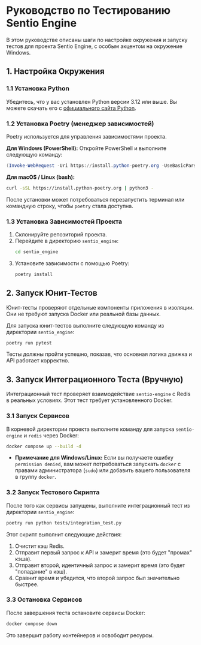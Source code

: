 # Руководство по Тестированию Sentio Engine

В этом руководстве описаны шаги по настройке окружения и запуску тестов для проекта Sentio Engine, с особым акцентом на окружение Windows.

## 1. Настройка Окружения

### 1.1 Установка Python
Убедитесь, что у вас установлен Python версии 3.12 или выше. Вы можете скачать его с [официального сайта Python](https://www.python.org/downloads/).

### 1.2 Установка Poetry (менеджер зависимостей)

Poetry используется для управления зависимостями проекта.

**Для Windows (PowerShell):**
Откройте PowerShell и выполните следующую команду:
```powershell
(Invoke-WebRequest -Uri https://install.python-poetry.org -UseBasicParsing).Content | py -
```

**Для macOS / Linux (bash):**
```bash
curl -sSL https://install.python-poetry.org | python3 -
```
После установки может потребоваться перезапустить терминал или командную строку, чтобы `poetry` стала доступна.

### 1.3 Установка Зависимостей Проекта
1.  Склонируйте репозиторий проекта.
2.  Перейдите в директорию `sentio_engine`:
    ```bash
    cd sentio_engine
    ```
3.  Установите зависимости с помощью Poetry:
    ```bash
    poetry install
    ```

## 2. Запуск Юнит-Тестов

Юнит-тесты проверяют отдельные компоненты приложения в изоляции. Они не требуют запуска Docker или реальной базы данных.

Для запуска юнит-тестов выполните следующую команду из директории `sentio_engine`:
```bash
poetry run pytest
```
Тесты должны пройти успешно, показав, что основная логика движка и API работает корректно.

## 3. Запуск Интеграционного Теста (Вручную)

Интеграционный тест проверяет взаимодействие `sentio-engine` с Redis в реальных условиях. Этот тест требует установленного Docker.

### 3.1 Запуск Сервисов
В корневой директории проекта выполните команду для запуска `sentio-engine` и `redis` через Docker:
```bash
docker compose up --build -d
```
*   **Примечание для Windows/Linux:** Если вы получаете ошибку `permission denied`, вам может потребоваться запускать `docker` с правами администратора (`sudo`) или добавить вашего пользователя в группу `docker`.

### 3.2 Запуск Тестового Скрипта
После того как сервисы запущены, выполните интеграционный тест из директории `sentio_engine`:
```bash
poetry run python tests/integration_test.py
```
Этот скрипт выполнит следующие действия:
1.  Очистит кэш Redis.
2.  Отправит первый запрос к API и замерит время (это будет "промах" кэша).
3.  Отправит второй, идентичный запрос и замерит время (это будет "попадание" в кэш).
4.  Сравнит время и убедится, что второй запрос был значительно быстрее.

### 3.3 Остановка Сервисов
После завершения теста остановите сервисы Docker:
```bash
docker compose down
```
Это завершит работу контейнеров и освободит ресурсы.
